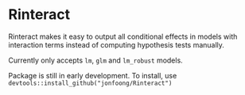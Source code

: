 # Rinteract

Rinteract makes it easy to output all conditional effects in models with interaction terms instead of computing hypothesis tests manually.

Currently only accepts `lm`, `glm` and `lm_robust` models.

Package is still in early development. To install, use `devtools::install_github("jonfoong/Rinteract")`
